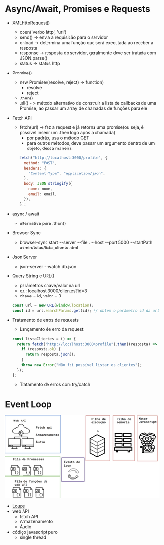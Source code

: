 # Async/Await, Promises e Requests

- XMLHttpRequest()

  - open('verbo http', 'url')
  - send() -> envia a requisição para o servidor
  - onload -> determina uma função que será executada ao receber a resposta
  - response -> resposta do servidor, geralmente deve ser tratada com JSON.parse()
  - status -> status http

- Promise()

  - new Promise((resolve, reject) => function)
    - resolve
    - reject
  - .then()
  - .all() - > método alternativo de construir a lista de callbacks
    de uma Promise, ao passar um array de chamadas de funções para ele

- Fetch API

  - fetch(url) -> faz a request e já retorna uma promise(ou seja,
    é possível inserir um .then logo após a chamada)
    - por padrão, usa o método GET
    - para outros métodos, deve passar um argumento dentro de um
      objeto, dessa maneira:
    ```js
    fetch("http://localhost:3000/profile", {
      method: "POST",
      headers: {
        "Content-Type": "application/json",
      },
      body: JSON.stringify({
        nome: nome,
        email: email,
      }),
    });
    ```

- async / await

  - alternativa para .then()

- Browser Sync

  - browser-sync start --server --file . --host --port 5000 --startPath admin/telas/lista_cliente.html

- Json Server

  - json-server --watch db.json

- Query String e URL()
  - parâmetros chave/valor na url
  - ex.: localhost:3000/clientes?id=3
  - chave = id, valor = 3
  ```js
  const url = new URL(window.location);
  const id = url.searchParams.get(id); // obtém o parâmetro id da url exemplificada acima
  ```
- Tratamento de erros de requests
  - Lançamento de erro da request:
  ```js
  const listaClientes = () => {
    return fetch("http://localhost:3000/profile").then((resposta) => {
      if (resposta.ok) {
        return resposta.json();
      }
      throw new Error("Não foi possível listar os clientes");
    });
  };
  ```
  - Tratamento de erros com try/catch

# Event Loop

![](../assets/img/eventloop.png)

- [Loupe](http://latentflip.com/loupe)
- web API
  - fetch API
  - Armazenamento
  - Áudio
- código javascript puro
  - single thread
